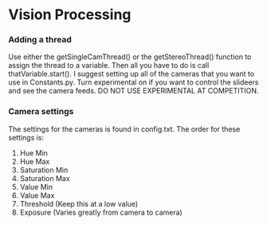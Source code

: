# Vision Processing
### Adding a thread
Use either the getSingleCamThread() or the getStereoThread() function to assign the thread to a variable. Then all you have to do is call thatVariable.start(). I suggest setting up all of the cameras that you want to use in Constants.py. Turn experimental on if you want to control the slideers and see the camera feeds. DO NOT USE EXPERIMENTAL AT COMPETITION.

### Camera settings
The settings for the cameras is found in config.txt. The order for these settings is:
1. Hue Min
2. Hue Max
3. Saturation Min
4. Saturation Max
5. Value Min
6. Value Max
7. Threshold (Keep this at a low value)
8. Exposure (Varies greatly from camera to camera)
